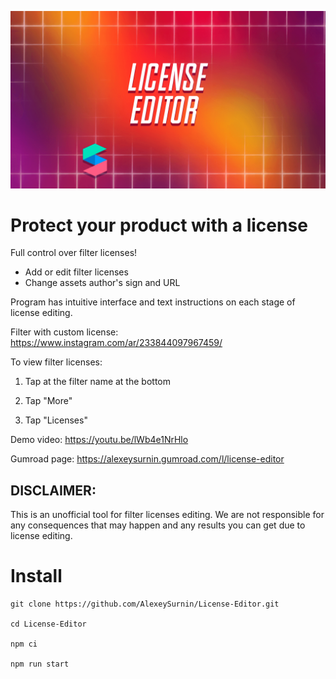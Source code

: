 ![image](/assets//images//license-editor.png)

# Protect your product with a license

Full control over filter licenses!
- Add or edit filter licenses
- Change assets author's sign and URL

Program has intuitive interface and text instructions on each stage of license editing. 

Filter with custom license: https://www.instagram.com/ar/233844097967459/


To view filter licenses:

1. Tap at the filter name at the bottom

2. Tap "More"

3. Tap "Licenses"

Demo video: https://youtu.be/lWb4e1NrHlo

Gumroad page: https://alexeysurnin.gumroad.com/l/license-editor

## DISCLAIMER:

This is an unofficial tool for filter licenses editing. We are not responsible for any consequences that may happen and any results you can get due to license editing.

# Install
```
git clone https://github.com/AlexeySurnin/License-Editor.git

cd License-Editor

npm ci

npm run start
